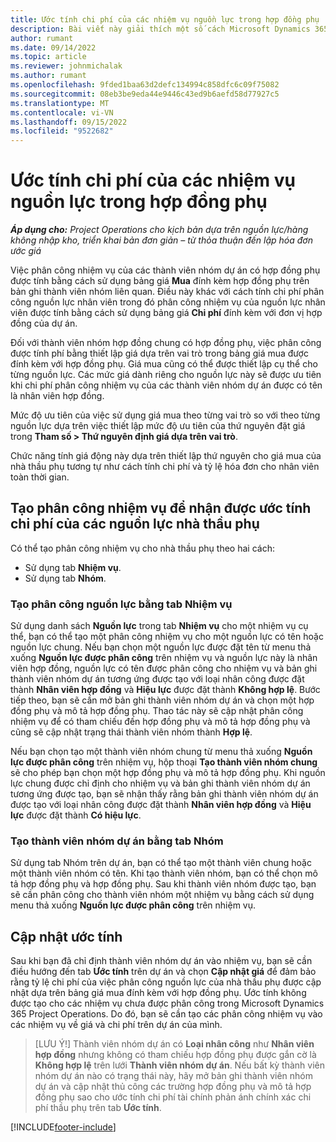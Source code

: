 ```yaml
---
title: Ước tính chi phí của các nhiệm vụ nguồn lực trong hợp đồng phụ
description: Bài viết này giải thích một số cách Microsoft Dynamics 365 Project Operations tính toán ước tính chi phí của các phân công nguồn lực trong hợp đồng phụ.
author: rumant
ms.date: 09/14/2022
ms.topic: article
ms.reviewer: johnmichalak
ms.author: rumant
ms.openlocfilehash: 9fded1baa63d2defc134994c858dfc6c09f75082
ms.sourcegitcommit: 08eb3be9eda44e9446c43ed9b6aefd58d77927c5
ms.translationtype: MT
ms.contentlocale: vi-VN
ms.lasthandoff: 09/15/2022
ms.locfileid: "9522682"
---
```

# <a name="cost-estimation-of-subcontracted-resource-assignments"></a>Ước tính chi phí của các nhiệm vụ nguồn lực trong hợp đồng phụ

_**Áp dụng cho:** Project Operations cho kịch bản dựa trên nguồn lực/hàng không nhập kho, triển khai bản đơn giản – từ thỏa thuận đến lập hóa đơn ước giá_

Việc phân công nhiệm vụ của các thành viên nhóm dự án có hợp đồng phụ được tính bằng cách sử dụng bảng giá **Mua** đính kèm hợp đồng phụ trên bản ghi thành viên nhóm liên quan. Điều này khác với cách tính chi phí phân công nguồn lực nhân viên trong đó phân công nhiệm vụ của nguồn lực nhân viên được tính bằng cách sử dụng bảng giá **Chi phí** đính kèm với đơn vị hợp đồng của dự án. 

Đối với thành viên nhóm hợp đồng chung có hợp đồng phụ, việc phân công được tính phí bằng thiết lập giá dựa trên vai trò trong bảng giá mua được đính kèm với hợp đồng phụ. Giá mua cũng có thể được thiết lập cụ thể cho từng nguồn lực. Các mức giá dành riêng cho nguồn lực này sẽ được ưu tiên khi chi phí phân công nhiệm vụ của các thành viên nhóm dự án được có tên là nhân viên hợp đồng. 

Mức độ ưu tiên của việc sử dụng giá mua theo từng vai trò so với theo từng nguồn lực dựa trên việc thiết lập mức độ ưu tiên của thứ nguyên đặt giá trong **Tham số > Thứ nguyên định giá dựa trên vai trò**.

Chức năng tính giá động này dựa trên thiết lập thứ nguyên cho giá mua của nhà thầu phụ tương tự như cách tính chi phí và tỷ lệ hóa đơn cho nhân viên toàn thời gian. 

## <a name="creating-task-assignments-for-getting-cost-estimates-of-subcontractor-resources"></a>Tạo phân công nhiệm vụ để nhận được ước tính chi phí của các nguồn lực nhà thầu phụ

Có thể tạo phân công nhiệm vụ cho nhà thầu phụ theo hai cách: 
- Sử dụng tab **Nhiệm vụ**.
- Sử dụng tab **Nhóm**.

### <a name="creating-resources-assignments-using-the-tasks-tab"></a>Tạo phân công nguồn lực bằng tab Nhiệm vụ
Sử dụng danh sách **Nguồn lực** trong tab **Nhiệm vụ** cho một nhiệm vụ cụ thể, bạn có thể tạo một phân công nhiệm vụ cho một nguồn lực có tên hoặc nguồn lực chung. Nếu bạn chọn một nguồn lực được đặt tên từ menu thả xuống **Nguồn lực được phân công** trên nhiệm vụ và nguồn lực này là nhân viên hợp đồng, nguồn lực có tên được phân công cho nhiệm vụ và bản ghi thành viên nhóm dự án tương ứng được tạo với loại nhân công được đặt thành **Nhân viên hợp đồng** và **Hiệu lực** được đặt thành **Không hợp lệ**. Bước tiếp theo, bạn sẽ cần mở bản ghi thành viên nhóm dự án và chọn một hợp đồng phụ và mô tả hợp đồng phụ. Thao tác này sẽ cập nhật phân công nhiệm vụ để có tham chiếu đến hợp đồng phụ và mô tả hợp đồng phụ và cũng sẽ cập nhật trạng thái thành viên nhóm thành **Hợp lệ**.

Nếu bạn chọn tạo một thành viên nhóm chung từ menu thả xuống **Nguồn lực được phân công** trên nhiệm vụ, hộp thoại **Tạo thành viên nhóm chung** sẽ cho phép bạn chọn một hợp đồng phụ và mô tả hợp đồng phụ. Khi nguồn lực chung được chỉ định cho nhiệm vụ và bản ghi thành viên nhóm dự án tương ứng được tạo, bạn sẽ nhận thấy rằng bản ghi thành viên nhóm dự án được tạo với loại nhân công được đặt thành **Nhân viên hợp đồng** và **Hiệu lực** được đặt thành **Có hiệu lực**.

### <a name="creating-project-team-members-using-the-team-tab"></a>Tạo thành viên nhóm dự án bằng tab Nhóm
Sử dụng tab Nhóm trên dự án, bạn có thể tạo một thành viên chung hoặc một thành viên nhóm có tên. Khi tạo thành viên nhóm, bạn có thể chọn mô tả hợp đồng phụ và hợp đồng phụ. Sau khi thành viên nhóm được tạo, bạn sẽ cần phân công cho thành viên nhóm một nhiệm vụ bằng cách sử dụng menu thả xuống **Nguồn lực được phân công** trên nhiệm vụ. 

## <a name="updating-estimates"></a>Cập nhật ước tính
Sau khi bạn đã chỉ định thành viên nhóm dự án vào nhiệm vụ, bạn sẽ cần điều hướng đến tab **Ước tính** trên dự án và chọn **Cập nhật giá** để đảm bảo rằng tỷ lệ chi phí của việc phân công nguồn lực của nhà thầu phụ được cập nhật dựa trên bảng giá mua đính kèm với hợp đồng phụ. Ước tính không được tạo cho các nhiệm vụ chưa được phân công trong Microsoft Dynamics 365 Project Operations. Do đó, bạn sẽ cần tạo các phân công nhiệm vụ vào các nhiệm vụ về giá và chi phí trên dự án của mình. 

> [LƯU Ý!] Thành viên nhóm dự án có **Loại nhân công** như **Nhân viên hợp đồng** nhưng không có tham chiếu hợp đồng phụ được gắn cờ là **Không hợp lệ** trên lưới **Thành viên nhóm dự án**. Nếu bất kỳ thành viên nhóm dự án nào có trạng thái này, hãy mở bản ghi thành viên nhóm dự án và cập nhật thủ công các trường hợp đồng phụ và mô tả hợp đồng phụ sao cho ước tính chi phí tài chính phản ánh chính xác chi phí thầu phụ trên tab **Ước tính**. 


[!INCLUDE[footer-include](../../includes/footer-banner.md)]
